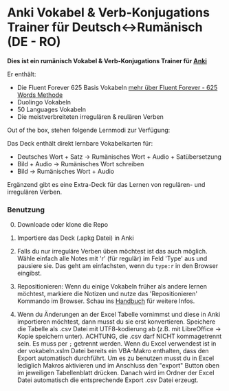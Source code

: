 Anki Vokabel & Verb-Konjugations Trainer für Deutsch<->Rumänisch (DE - RO)
============================================

**Dies ist ein rumänisch Vokabel & Verb-Konjugations Trainer für [Anki](http://ankisrs.net)**

Er enthält:
- Die Fluent Forever 625 Basis Vokabeln [mehr über Fluent Forever - 625 Words Methode](https://blog.fluent-forever.com/base-vocabulary-list/)
- Duolingo Vokabeln
- 50 Languages Vokabeln
- Die meistverbreiteten irregulären & reulären Verben

Out of the box, stehen folgende Lernmodi zur Verfügung:

Das Deck enthält direkt lernbare Vokabelkarten für:
* Deutsches Wort + Satz -> Rumänisches Wort + Audio + Satübersetzung
* Bild + Audio -> Rumänisches Wort schreiben
* Bild -> Rumänisches Wort + Audio

Ergänzend gibt es eine Extra-Deck für das Lernen von regulären- und irregulären Verben.

### Benutzung

0. Downloade oder klone die Repo

1. Importiere das Deck (.apkg Datei) in Anki

2. Falls du nur irreguläre Verben üben möchtest ist das auch möglich. Wähle einfach alle Notes mit 'r' (für regulär) im Feld 'Type' aus und pausiere sie. Das geht am einfachsten, wenn du `type:r` in den Browser eingibst.

3. Repositionieren: Wenn du einige Vokabeln früher als andere lernen möchtest, markiere die Notizen und nutze das 'Repositionieren' Kommando im Browser. Schau ins [Handbuch](http://ankisrs.net/docs/manual.html#other-menu-items) für weitere Infos.

4. Wenn du Änderungen an der Excel Tabelle vornimmst und diese in Anki importieren möchtest, dann musst du sie erst konvertieren. Speichere die Tabelle als .csv Datei mit UTF8-kodierung ab (z.B. mit LibreOffice -> Kopie speichern unter). ACHTUNG, die .csv darf NICHT kommagetrennt sein. Es muss per `;` getrennt werden.
Wenn du Excel verwendest ist in der vokabeln.xslm Datei bereits ein VBA-Makro enthalten, dass den Export automatisch durchführt.
Um es zu benutzen musst du in Excel lediglich Makros aktivieren und im Anschluss den "export" Button oben im jeweiligen Tabellenblatt drücken.
Danach wird im Ordner der Excel Datei automatisch die entsprechende Export .csv Datei erzeugt.
